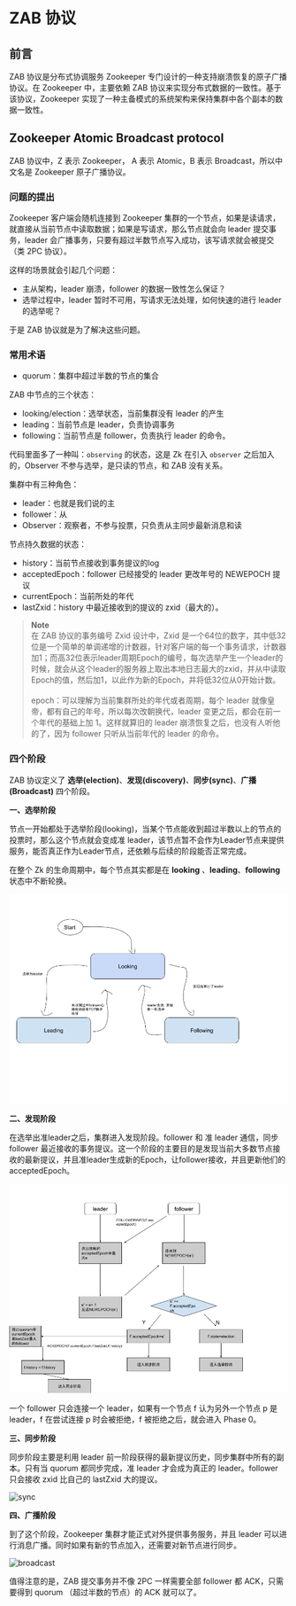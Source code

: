 # ZAB 协议

## 前言

ZAB 协议是分布式协调服务 Zookeeper 专门设计的一种支持崩溃恢复的原子广播协议。在 Zookeeper 中，主要依赖 ZAB 协议来实现分布式数据的一致性。基于该协议，Zookeeper 实现了一种主备模式的系统架构来保持集群中各个副本的数据一致性。

## Zookeeper Atomic Broadcast protocol

ZAB 协议中，Z 表示 Zookeeper， A 表示 Atomic，B 表示 Broadcast，所以中文名是 Zookeeper 原子广播协议。

### 问题的提出

Zookeeper 客户端会随机连接到 Zookeeper 集群的一个节点，如果是读请求，就直接从当前节点中读取数据；如果是写请求，那么节点就会向 leader 提交事务，leader 会广播事务，只要有超过半数节点写入成功，该写请求就会被提交（类 2PC 协议）。

这样的场景就会引起几个问题：

- 主从架构，leader 崩溃，follower 的数据一致性怎么保证？
- 选举过程中，leader 暂时不可用，写请求无法处理，如何快速的进行 leader 的选举呢？

于是 ZAB 协议就是为了解决这些问题。

### 常用术语

- quorum：集群中超过半数的节点的集合

ZAB 中节点的三个状态：

- looking/election：选举状态，当前集群没有 leader 的产生
- leading：当前节点是 leader，负责协调事务
- following：当前节点是 follower，负责执行 leader 的命令。

代码里面多了一种叫：`observing` 的状态，这是 Zk 在引入 `observer` 之后加入的，Observer 不参与选举，是只读的节点，和 ZAB 没有关系。

集群中有三种角色：

- leader：也就是我们说的主
- follower：从
- Observer：观察者，不参与投票，只负责从主同步最新消息和读

节点持久数据的状态：

- history：当前节点接收到事务提议的log
- acceptedEpoch：follower 已经接受的 leader 更改年号的 NEWEPOCH 提议
- currentEpoch：当前所处的年代
- lastZxid：history 中最近接收到的提议的 zxid（最大的）。

> **Note** \
> 在 ZAB 协议的事务编号 Zxid 设计中，Zxid 是一个64位的数字，其中低32位是一个简单的单调递增的计数器，针对客户端的每一个事务请求，计数器加1；而高32位表示leader周期Epoch的编号，每次选举产生一个leader的时候，就会从这个leader的服务器上取出本地日志最大的zxid，并从中读取Epoch的值，然后加1，以此作为新的Epoch，并将低32位从0开始计数。 <br><br>
> epoch：可以理解为当前集群所处的年代或者周期，每个 leader 就像皇帝，都有自己的年号，所以每次改朝换代，leader 变更之后，都会在前一个年代的基础上加 1。这样就算旧的 leader 崩溃恢复之后，也没有人听他的了，因为 follower 只听从当前年代的 leader 的命令。

### 四个阶段

ZAB 协议定义了 **选举(election)**、**发现(discovery)**、**同步(sync)**、**广播(Broadcast)** 四个阶段。

**一、选举阶段**

节点一开始都处于选举阶段(looking)，当某个节点能收到超过半数以上的节点的投票时，那么这个节点就会变成准 leader，该节点暂不会作为Leader节点来提供服务，能否真正作为Leader节点，还依赖与后续的阶段能否正常完成。

在整个 Zk 的生命周期中，每个节点其实都是在 **looking** 、**leading**、**following** 状态中不断轮换。

![状态变化](../images/state.png)

**二、发现阶段**

在选举出准leader之后，集群进入发现阶段。follower 和 准 leader 通信，同步 follower 最近接收的事务提议。这一个阶段的主要目的是发现当前大多数节点接收的最新提议，并且准leader生成新的Epoch，让follower接收，并且更新他们的 acceptedEpoch。

![discovery](../images/discovery.png)

一个 follower 只会连接一个 leader，如果有一个节点 f 认为另外一个节点 p 是 leader，f 在尝试连接 p 时会被拒绝，f 被拒绝之后，就会进入 Phase 0。


**三、同步阶段**

同步阶段主要是利用 leader 前一阶段获得的最新提议历史，同步集群中所有的副本。只有当 quorum 都同步完成，准 leader 才会成为真正的 leader。follower 只会接收 zxid 比自己的 lastZxid 大的提议。

![sync](../images/sync.png)

**四、广播阶段**

到了这个阶段，Zookeeper 集群才能正式对外提供事务服务，并且 leader 可以进行消息广播。同时如果有新的节点加入，还需要对新节点进行同步。

![broadcast](../images/broadcast.png)

值得注意的是，ZAB 提交事务并不像 2PC 一样需要全部 follower 都 ACK，只需要得到 quorum （超过半数的节点）的 ACK 就可以了。